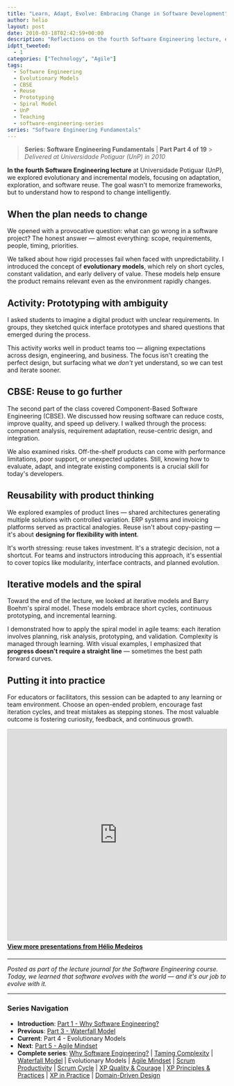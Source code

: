 ```yaml
---
title: "Learn, Adapt, Evolve: Embracing Change in Software Development"
author: helio
layout: post
date: 2010-03-18T02:42:59+00:00
description: "Reflections on the fourth Software Engineering lecture, exploring evolutionary models, CBSE, software reuse, and iterative development."
idptt_tweeted:
  - 1
categories: ["Technology", "Agile"]
tags:
  - Software Engineering
  - Evolutionary Models
  - CBSE
  - Reuse
  - Prototyping
  - Spiral Model
  - UnP
  - Teaching
  - software-engineering-series
series: "Software Engineering Fundamentals"
---
```


> **Series: Software Engineering Fundamentals** | **Part Part 4 of 19** > _Delivered at Universidade Potiguar (UnP) in 2010_

**In the fourth Software Engineering lecture** at Universidade Potiguar (UnP), we explored evolutionary and incremental models, focusing on adaptation, exploration, and software reuse. The goal wasn't to memorize frameworks, but to understand how to respond to change intelligently.

## When the plan needs to change

We opened with a provocative question: what can go wrong in a software project? The honest answer — almost everything: scope, requirements, people, timing, priorities.

We talked about how rigid processes fail when faced with unpredictability. I introduced the concept of **evolutionary models**, which rely on short cycles, constant validation, and early delivery of value. These models help ensure the product remains relevant even as the environment rapidly changes.

## Activity: Prototyping with ambiguity

I asked students to imagine a digital product with unclear requirements. In groups, they sketched quick interface prototypes and shared questions that emerged during the process.

This activity works well in product teams too — aligning expectations across design, engineering, and business. The focus isn't creating the perfect design, but surfacing what we _don't_ yet understand, so we can test and iterate sooner.

## CBSE: Reuse to go further

The second part of the class covered Component-Based Software Engineering (CBSE). We discussed how reusing software can reduce costs, improve quality, and speed up delivery. I walked through the process: component analysis, requirement adaptation, reuse-centric design, and integration.

We also examined risks. Off-the-shelf products can come with performance limitations, poor support, or unexpected updates. Still, knowing how to evaluate, adapt, and integrate existing components is a crucial skill for today's developers.

## Reusability with product thinking

We explored examples of product lines — shared architectures generating multiple solutions with controlled variation. ERP systems and invoicing platforms served as practical analogies. Reuse isn't about copy-pasting — it's about **designing for flexibility with intent**.

It's worth stressing: reuse takes investment. It's a strategic decision, not a shortcut. For teams and instructors introducing this approach, it's essential to cover topics like modularity, interface contracts, and planned evolution.

## Iterative models and the spiral

Toward the end of the lecture, we looked at iterative models and Barry Boehm's spiral model. These models embrace short cycles, continuous prototyping, and incremental learning.

I demonstrated how to apply the spiral model in agile teams: each iteration involves planning, risk analysis, prototyping, and validation. Complexity is managed through learning. With visual examples, I emphasized that **progress doesn't require a straight line** — sometimes the best path forward curves.

## Putting it into practice

For educators or facilitators, this session can be adapted to any learning or team environment. Choose an open-ended problem, encourage fast iteration cycles, and treat mistakes as stepping stones. The most valuable outcome is fostering curiosity, feedback, and continuous growth.

<div style="margin-bottom: 20px;">
<iframe src="https://www.slideshare.net/slideshow/embed_code/key/nsiybxGRHZeM7z" width="597" height="486" frameborder="0" marginwidth="0" marginheight="0" scrolling="no" style="border:1px solid #CCC; border-width:1px; margin-bottom:5px; max-width: 100%;" allowfullscreen></iframe>
<div style="margin-bottom:5px">
    <strong><a href="//www.slideshare.net/heliomedeiros" target="_blank">View more presentations from Hélio Medeiros</a></strong>
</div>
</div>

---

_Posted as part of the lecture journal for the Software Engineering course. Today, we learned that software evolves with the world — and it's our job to evolve with it._

---

### **Series Navigation**

- **Introduction**: [Part 1 - Why Software Engineering?](../2010-02-24-software-engineering-purpose/)
- **Previous**: [Part 3 - Waterfall Model](../2010-03-10-waterfall-model/)
- **Current**: Part 4 - Evolutionary Models
- **Next**: [Part 5 - Agile Mindset](../2010-03-26-agile-mindset/)
- **Complete series**: [Why Software Engineering?](../2010-02-24-software-engineering-purpose/) | [Taming Complexity](../2010-03-02-complexity-process/) | [Waterfall Model](../2010-03-10-waterfall-model/) | Evolutionary Models | [Agile Mindset](../2010-03-26-agile-mindset/) | [Scrum Productivity](../2010-04-03-scrum-productivity/) | [Scrum Cycle](../2010-04-11-scrum-cycle/) | [XP Quality & Courage](../2010-04-19-xp-quality-courage/) | [XP Principles & Practices](../2010-05-01-xp-principles-practices/) | [XP in Practice](../2010-05-08-applying-xp-strategies/) | [Domain-Driven Design](../2010-05-15-domain-driven-design/)
